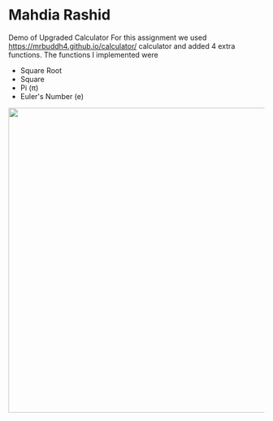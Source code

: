 # Mahdia Rashid

Demo of Upgraded Calculator
For this assignment we used https://mrbuddh4.github.io/calculator/ calculator and added 4 extra functions. The functions I implemented were
* Square Root 
* Square
* Pi (π)
* Euler's Number (e)


<img src="Calculator-demo.gif" width="600">


